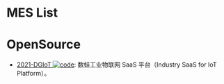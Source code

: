 # MES List

# OpenSource

- [2021-DGIoT ![code](https://shorturl.at/dlxyK)](https://github.com/dgiot/dgiot): 数蛙工业物联网 SaaS 平台（Industry SaaS for IoT Platform）。
